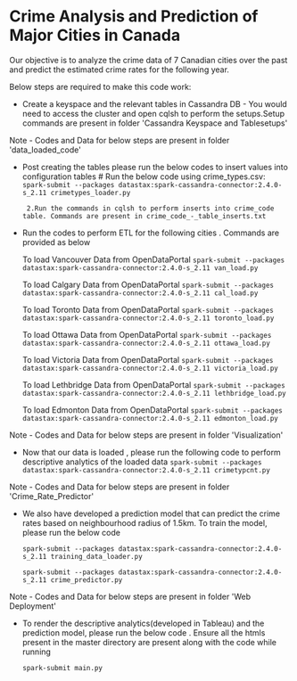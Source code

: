 # Crime Analysis and Prediction of Major Cities in Canada

Our objective is to analyze the crime data of 7 Canadian cities over the past and predict  the  estimated  crime rates  for  the  following year. 

Below steps are required to make this code work:

*  Create a keyspace and the relevant tables in Cassandra DB - You would need to access the cluster and open cqlsh to perform the setups.Setup commands are present in folder 'Cassandra Keyspace and Tablesetups'

Note - Codes and Data for below steps are present in folder 'data_loaded_code'
*  Post creating the tables please run the below codes to insert values into configuration tables
        # Run the below code using crime_types.csv:
        `spark-submit --packages datastax:spark-cassandra-connector:2.4.0-s_2.11 crimetypes_loader.py`
        
        2.Run the commands in cqlsh to perform inserts into crime_code table. Commands are present in crime_code_-_table_inserts.txt
            

*  Run the codes to perform ETL for the following cities . Commands are provided as below
        
    To load Vancouver Data from OpenDataPortal
    `spark-submit --packages datastax:spark-cassandra-connector:2.4.0-s_2.11 van_load.py`
        
    To load Calgary Data from OpenDataPortal
    `spark-submit --packages datastax:spark-cassandra-connector:2.4.0-s_2.11 cal_load.py`
        
    To load Toronto Data from OpenDataPortal
    `spark-submit --packages datastax:spark-cassandra-connector:2.4.0-s_2.11 toronto_load.py`  
        
    To load Ottawa Data from OpenDataPortal
    `spark-submit --packages datastax:spark-cassandra-connector:2.4.0-s_2.11 ottawa_load.py`
        
    To load Victoria Data from OpenDataPortal
    `spark-submit --packages datastax:spark-cassandra-connector:2.4.0-s_2.11 victoria_load.py`
        
    To load Lethbridge Data from OpenDataPortal
    `spark-submit --packages datastax:spark-cassandra-connector:2.4.0-s_2.11 lethbridge_load.py` 
        
    To load Edmonton Data from OpenDataPortal
    `spark-submit --packages datastax:spark-cassandra-connector:2.4.0-s_2.11 edmonton_load.py`

Note - Codes and Data for below steps are present in folder 'Visualization'
*  Now that our data is loaded , please run the following code to perform descriptive analytics of the loaded data
    `spark-submit --packages datastax:spark-cassandra-connector:2.4.0-s_2.11 crimetypcnt.py`

Note - Codes and Data for below steps are present in folder 'Crime_Rate_Predictor'
* We also have developed a prediction model that can predict the crime rates based on neighbourhood radius of 1.5km. To train the model, please run the below code
        
    `spark-submit --packages datastax:spark-cassandra-connector:2.4.0-s_2.11 training_data_loader.py`

    `spark-submit --packages datastax:spark-cassandra-connector:2.4.0-s_2.11 crime_predictor.py`

Note - Codes and Data for below steps are present in folder 'Web Deployment'
* To render the descriptive analytics(developed in Tableau) and the prediction model, please run the below code . Ensure all the htmls present in the master directory are present along with the code while running

    `spark-submit main.py`
